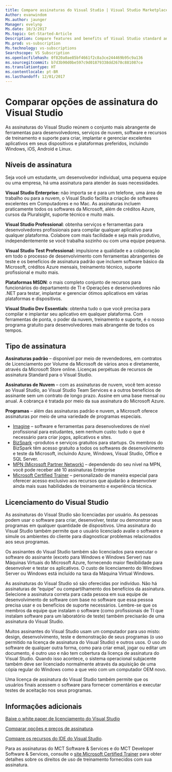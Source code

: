 ```yaml
---
title: Compare assinaturas do Visual Studio | Visual Studio Marketplace
Author: evanwindom
Ms.author: jaunger
Manager: evelynp
Ms.date: 10/3/2017
Ms.topic: Get-Started-Article
Description: Compare features and benefits of Visual Studio standard and cloud subscriptions
Ms.prod: vs-subscription
Ms.technology: vs-subscriptions
Searchscope: VS Subscription
ms.openlocfilehash: 0f820a0ae85bf4661f2c8a3ce244469b95c9a136
ms.sourcegitcommit: b7d3b90d0be597c9d01879338dd2678c881087ce
ms.translationtype: HT
ms.contentlocale: pt-BR
ms.lasthandoff: 12/01/2017
---
```

# <a name="compare-visual-studio-subscription-options"></a>Comparar opções de assinatura do Visual Studio

As assinaturas do Visual Studio reúnem o conjunto mais abrangente de ferramentas para desenvolvedores, serviços de nuvem, software e recursos de treinamento e suporte para criar, implantar e gerenciar excelentes aplicativos em seus dispositivos e plataformas preferidos, incluindo Windows, iOS, Android e Linux. 

## <a name="subscription-levels"></a>Níveis de assinatura
Seja você um estudante, um desenvolvedor individual, uma pequena equipe ou uma empresa, há uma assinatura para atender às suas necessidades. 

**Visual Studio Enterprise:** não importa se é para um telefone, uma área de trabalho ou para a nuvem, o Visual Studio facilita a criação de softwares excelentes em Computadores e no Mac. As assinaturas incluem praticamente todos os softwares da Microsoft, além de créditos Azure, cursos da Pluralsight, suporte técnico e muito mais.

**Visual Studio Professional**: obtenha serviços e ferramentas para desenvolvedores profissionais para compilar qualquer aplicativo para qualquer plataforma. Colabore com mais facilidade e seja mais produtivo, independentemente se você trabalha sozinho ou com uma equipe pequena.

**Visual Studio Test Professional:** impulsione a qualidade e a colaboração em todo o processo de desenvolvimento com ferramentas abrangentes de teste e os benefícios de assinatura padrão que incluem software básico da Microsoft, créditos Azure mensais, treinamento técnico, suporte profissional e muito mais.

**Plataformas MSDN**: o mais completo conjunto de recursos para funcionários do departamento de TI e Operações e desenvolvedores não .NET para testar, implantar e gerenciar ótimos aplicativos em várias plataformas e dispositivos.

**Visual Studio Dev Essentials**: obtenha tudo o que você precisa para compilar e implantar seu aplicativo em qualquer plataforma. Com ferramentas de ponta, o poder da nuvem, treinamento e suporte, é o nosso programa gratuito para desenvolvedores mais abrangente de todos os tempos.  

## <a name="subscription-types"></a>Tipo de assinatura
**Assinaturas padrão** – disponível por meio de revendedores, em contratos de Licenciamento por Volume da Microsoft de vários anos e diretamente, através da Microsoft Store online.  Licenças perpétuas de recursos de assinatura Standard para o Visual Studio. 

**Assinaturas de Nuvem** – com as assinaturas de nuvem, você tem acesso ao Visual Studio, ao Visual Studio Team Services e a outros benefícios de assinante sem um contrato de longo prazo.  Assine em uma base mensal ou anual. A cobrança é tratada por meio da sua assinatura do Microsoft Azure. 

**Programas** – além das assinaturas padrão e nuvem, a Microsoft oferece assinaturas por meio de uma variedade de programas especiais.

- [Imagine](https://imagine.microsoft.com/en-us/about) – software e ferramentas para desenvolvedores de nível profissional para estudantes, sem nenhum custo: tudo o que é necessário para criar jogos, aplicativos e sites.
- [BizSpark](https://bizspark.microsoft.com/About/Offers) –produtos e serviços gratuitos para startups.  Os membros do BizSpark têm acesso gratuito a todos os softwares de desenvolvimento e teste da Microsoft, incluindo Azure, Windows, Visual Studio, Office e SQL Server. 
- [MPN (Microsoft Partner Network)](https://partner.microsoft.com/en-us) – dependendo do seu nível na MPN, você pode receber até 10 assinaturas Enterprise 
- [Microsoft Certified Trainer](https://www.microsoft.com/en-us/learning/mct-certification.aspx) – personalizado de maneira especial para oferecer acesso exclusivo aos recursos que ajudarão a desenvolver ainda mais suas habilidades de treinamento e experiência técnica.

## <a name="visual-studio-licensing"></a>Licenciamento do Visual Studio
As assinaturas do Visual Studio são licenciadas por usuário. As pessoas podem usar o software para criar, desenvolver, testar ou demonstrar seus programas em qualquer quantidade de dispositivos. Uma assinatura do Visual Studio também permite que o usuário licenciado avalie o software e simule os ambientes do cliente para diagnosticar problemas relacionados aos seus programas.

Os assinantes do Visual Studio também são licenciados para executar o software do assinante (exceto para Windows e Windows Server) nas Máquinas Virtuais do Microsoft Azure, fornecendo maior flexibilidade para desenvolver e testar os aplicativos. O custo de licenciamento do Windows Server ou Windows está incluído na taxa da Máquina Virtual Windows.

As assinaturas do Visual Studio só são oferecidas por indivíduo. Não há assinaturas de “equipe” ou compartilhamento dos benefícios da assinatura.  Selecione a assinatura correta para cada pessoa em sua equipe de desenvolvimento de software com base no software que essa pessoa precisa usar e os benefícios de suporte necessários. Lembre-se que os membros da equipe que instalam o software (como profissionais de TI que instalam software para um laboratório de teste) também precisarão de uma assinatura do Visual Studio. 

Muitos assinantes do Visual Studio usam um computador para uso misto: design, desenvolvimento, teste e demonstração de seus programas (o uso permitido na licença de assinatura do Visual Studio) e outros usos. O uso do software de qualquer outra forma, como para criar email, jogar ou editar um documento, é outro uso e não tem cobertura da licença de assinatura do Visual Studio. Quando isso acontece, o sistema operacional subjacente também deve ser licenciado normalmente através da aquisição de uma cópia regular do Windows como a que veio com um computador OEM novo.

Uma licença de assinatura do Visual Studio também permite que os usuários finais acessem o software para fornecer comentários e executar testes de aceitação nos seus programas.

## <a name="additional-information"></a>Informações adicionais
[Baixe o white paper de licenciamento do Visual Studio](https://www.microsoft.com/downloads/details.aspx?displaylang=en&FamilyID=2b1504e6-0bf1-46da-be0e-85cc792c6b9d)

[Comparar opções e preços de assinatura](https://www.visualstudio.com/vs/pricing).

[Compare os recursos do IDE do Visual Studio](https://www.visualstudio.com/vs/compare/).

Para as assinaturas do MCT Software & Services e do MCT Developer Software & Services, consulte o [site Microsoft Certified Trainer](https://www.microsoft.com/learning/en-us/mct-certification.aspx#item-ID0EFAAAAACA) para obter detalhes sobre os direitos de uso de treinamento fornecidos com sua assinatura.  